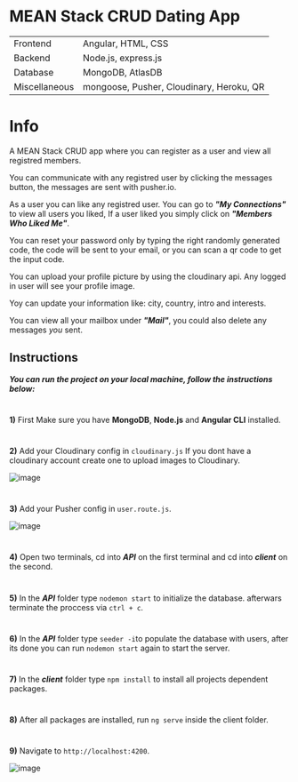 # MEAN Stack CRUD Dating App

<table>
<tbody>
	<tr>
		<td>Frontend</td>
		<td>Angular, HTML, CSS</td>
	</tr>
	<tr>
		<td>Backend</td>
		<td>Node.js, express.js</td>
	</tr>
	<tr>
		<td>Database</td>
		<td>MongoDB, AtlasDB</td>
	</tr>
  	<tr>
		<td>Miscellaneous</td>
		<td>mongoose, Pusher, Cloudinary, Heroku, QR</td>
	</tr>
</tbody>
</table>

# Info

A MEAN Stack CRUD app where you can register as a user and view all registred members.

You can communicate with any registred user by clicking the messages button, the messages are sent with pusher.io.

As a user you can like any registred user. You can go to ***"My Connections"*** to view all users you liked, If a user liked you simply click on ***"Members Who Liked Me"***.

You can reset your password only by typing the right randomly generated code, the code will be sent to your email, or you can scan a qr code to get the input code.

You can upload your profile picture by using the cloudinary api. Any logged in user will see your profile image.

Yoy can update your information like: city, country, intro and interests.

You can view all your mailbox under ***"Mail"***, you could also delete any messages *you* sent.

## Instructions

***You can run the project on your local machine, follow the instructions below:***
#
**1)** First Make sure you have **MongoDB**, **Node.js** and **Angular CLI** installed.
#
**2)** Add your Cloudinary config in `cloudinary.js` If you dont have a cloudinary account create one to upload images to Cloudinary.

![image](https://user-images.githubusercontent.com/80118008/189526350-b5a76ae8-319e-4e7d-b8f4-7dece4ee4a5b.png)
#

**3)** Add your Pusher config in `user.route.js`.

![image](https://user-images.githubusercontent.com/80118008/189526299-7816f722-dde1-45d0-9da5-dc8122a38e3d.png)
#
**4)** Open two terminals, cd into ***API*** on the first terminal and cd into ***client*** on the second.
#
**5)** In the ***API*** folder type `nodemon start` to initialize the database. afterwars terminate the proccess via `ctrl + c`.
#
**6)** In the ***API*** folder type `seeder -i`to populate the database with users, after its done you can run `nodemon start` again to start the server.
#
**7)** In the ***client*** folder type `npm install` to install all projects dependent packages.
#
**8)** After all packages are installed, run `ng serve` inside the client folder.
#
**9)** Navigate to `http://localhost:4200`.

![image](https://user-images.githubusercontent.com/80118008/188896901-9f96ce06-ecde-419d-a290-724c30b6410d.png)


